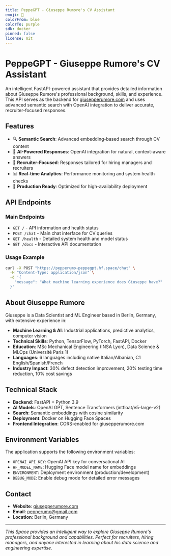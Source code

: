 ```yaml
---
title: PeppeGPT - Giuseppe Rumore's CV Assistant
emoji: 🤖
colorFrom: blue
colorTo: purple
sdk: docker
pinned: false
license: mit
---
```


# PeppeGPT - Giuseppe Rumore's CV Assistant

An intelligent FastAPI-powered assistant that provides detailed information about Giuseppe Rumore's professional background, skills, and experience. This API serves as the backend for [giusepperumore.com](https://giusepperumore.com) and uses advanced semantic search with OpenAI integration to deliver accurate, recruiter-focused responses.

## Features

- 🔍 **Semantic Search**: Advanced embedding-based search through CV content
- 🤖 **AI-Powered Responses**: OpenAI integration for natural, context-aware answers
- 💼 **Recruiter-Focused**: Responses tailored for hiring managers and recruiters
- 📊 **Real-time Analytics**: Performance monitoring and system health checks
- 🚀 **Production Ready**: Optimized for high-availability deployment

## API Endpoints

### Main Endpoints
- `GET /` - API information and health status
- `POST /chat` - Main chat interface for CV queries
- `GET /health` - Detailed system health and model status
- `GET /docs` - Interactive API documentation

### Usage Example

```bash
curl -X POST "https://pepperumo-peppegpt.hf.space/chat" \
  -H "Content-Type: application/json" \
  -d '{
    "message": "What machine learning experience does Giuseppe have?"
  }'
```

## About Giuseppe Rumore

Giuseppe is a Data Scientist and ML Engineer based in Berlin, Germany, with extensive experience in:

- **Machine Learning & AI**: Industrial applications, predictive analytics, computer vision
- **Technical Skills**: Python, TensorFlow, PyTorch, FastAPI, Docker
- **Education**: MSc Mechanical Engineering (INSA Lyon), Data Science & MLOps (Université Paris 1)
- **Languages**: 6 languages including native Italian/Albanian, C1 English/Spanish/French
- **Industry Impact**: 30% defect detection improvement, 20% testing time reduction, 10% cost savings

## Technical Stack

- **Backend**: FastAPI + Python 3.9
- **AI Models**: OpenAI GPT, Sentence Transformers (intfloat/e5-large-v2)
- **Search**: Semantic embeddings with cosine similarity
- **Deployment**: Docker on Hugging Face Spaces
- **Frontend Integration**: CORS-enabled for giusepperumore.com

## Environment Variables

The application supports the following environment variables:

- `OPENAI_API_KEY`: OpenAI API key for conversational AI
- `HF_MODEL_NAME`: Hugging Face model name for embeddings
- `ENVIRONMENT`: Deployment environment (production/development)
- `DEBUG_MODE`: Enable debug mode for detailed error messages

## Contact

- **Website**: [giusepperumore.com](https://giusepperumore.com)
- **Email**: pepperumo@gmail.com
- **Location**: Berlin, Germany

---

*This Space provides an intelligent way to explore Giuseppe Rumore's professional background and capabilities. Perfect for recruiters, hiring managers, and anyone interested in learning about his data science and engineering expertise.*
